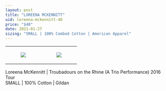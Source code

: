 ```yaml
---
layout: post
title: "LOREENA MCKENNITT"
uid: loreena-mckennitt-40
price: "$40"
date: 2021-01-27
sizing: "SMALL | 100% Combed Cotton | American Apparel"
---
```




<table style="width:100%;"><tr><td style="vertical-align:top;">
      <figure class="tmblr-full" data-orig-height="2048" data-orig-width="1365" data-orig-src="https://concertshirts.netlify.app/shirts/0213/0213-01.jpg"><img src="https://64.media.tumblr.com/f103872db5d03bf8b3bb06b6d1dcb035/ac2b8cea059fa4e6-93/s540x810/f40d5a538ac918e91fe81d7cda9428a11ddb8edf.jpg" data-orig-height="2048" data-orig-width="1365" data-orig-src="https://concertshirts.netlify.app/shirts/0213/0213-01.jpg"/></figure></td>
    <td style="vertical-align:top;">
      <figure class="tmblr-full" data-orig-height="2048" data-orig-width="1365" data-orig-src="https://concertshirts.netlify.app/shirts/0213/0213-02.jpg"><img src="https://64.media.tumblr.com/440edb31b50cb5f1aa5bfe974d5b0938/ac2b8cea059fa4e6-a3/s540x810/162aa0647e618481b70da12bb62a61559f2a3a83.jpg" data-orig-height="2048" data-orig-width="1365" data-orig-src="https://concertshirts.netlify.app/shirts/0213/0213-02.jpg"/></figure></td>
  </tr></table><p>
  Loreena McKennitt | Troubadours on the Rhine (A Trio Performance) 2016 Tour<br/>SMALL | 100% Cotton | Gildan
</p>
